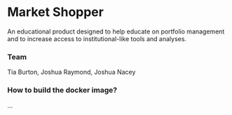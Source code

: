 # Market Shopper

An educational product designed to help educate on portfolio management and to increase access to institutional-like tools and analyses.

### Team

Tia Burton, Joshua Raymond, Joshua Nacey

### How to build the docker image?
...
